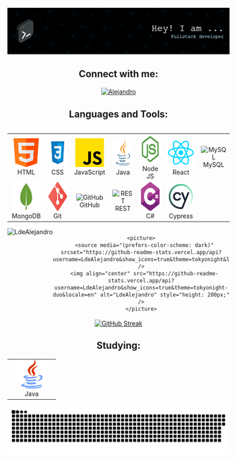![Header](./imgs/github-header-image.png)

<h2 align="center">Connect with me:</h2>
<p align="center">
  <a href="https://www.linkedin.com/in/alejandro-amoroso/" target="blank">
    <img
      align="center"
      src="https://raw.githubusercontent.com/rahuldkjain/github-profile-readme-generator/master/src/images/icons/Social/linked-in-alt.svg"
      alt="Alejandro"
      height="30"
      width="40"
    />
  </a>
</p>

<h2 align="center">Languages and Tools:</h2>

<div style="display: flex; align-items: flex-start; align: center">
  <table align="center">
    <tr>
      <td align="center" width="96">
        <img src="/imgs/html5.png" alt="HTML" width="65" height="65"/><br />HTML
      </td>
      <td align="center" width="96">
        <img src="/imgs/css.svg" alt="CSS" width="65" height="65"/><br />CSS
      </td>
      <td align="center" width="96">
        <img src="/imgs/js.png" alt="JavaScript" width="65" height="65"/><br />JavaScript
      </td>
      <td align="center" width="96">
        <img src="/imgs/java.svg" alt="Java" width="65" height="65"/><br />Java
      </td>
      <td align="center" width="96">
        <img src="/imgs/nodejsalt.svg" alt="Node JS" width="65" height="65"/><br />Node JS
      </td>
      <td align="center" width="96">
        <img src="/imgs/react.svg" alt="React" width="65" height="65"/><br />React
      </td>
      <td align="center" width="96">
        <img src="https://techstack-generator.vercel.app/mysql-icon.svg" alt="MySQL" width="65" height="65"/><br />MySQL
      </td>
    </tr>
    <tr>
      <td align="center" width="96">
        <img src="/imgs/mongo.png" alt="MongoDB" width="65" height="65"/><br />MongoDB
      </td>
      <td align="center" width="96">
        <img src="/imgs/git.png" alt="Git" width="65" height="65"/><br />Git
      </td>
      <td align="center" width="96">
        <img src="https://techstack-generator.vercel.app/github-icon.svg" alt="GitHub" width="65" height="65"/><br />GitHub
      </td>
      <td align="center" width="96">
        <img src="https://techstack-generator.vercel.app/restapi-icon.svg" alt="REST" width="65" height="65"/><br />REST
      </td>
      <td align="center" width="96">
        <img src="/imgs/csharp.png" alt="C#" width="65" height="65"/><br />C#
      </td>
      <td align="center" width="96">
        <img src="/imgs/cypress.webp" alt="Cypress" width="65" height="65"/><br />Cypress
      </td>
    </tr>
  </table>
</div> 

<div style="text-align: center;">
  <div style="display: inline-block; height: 100%;">
    <picture>
      <source media="(prefers-color-scheme: dark)" srcset="https://github-readme-stats.vercel.app/api/top-langs?username=LdeAlejandro&show_icons=true&theme=tokyonight&locale=en&layout=compact" />
      <img align="left" src="https://github-readme-stats.vercel.app/api/top-langs?username=LdeAlejandro&show_icons=true&theme=tokyonight-duo&locale=en&layout=compact" alt="LdeAlejandro" style="height: 200px;" />
    </picture>
  
    <picture>
      <source media="(prefers-color-scheme: dark)" srcset="https://github-readme-stats.vercel.app/api?username=LdeAlejandro&show_icons=true&theme=tokyonight&locale=en" />
      <img align="center" src="https://github-readme-stats.vercel.app/api?username=LdeAlejandro&show_icons=true&theme=tokyonight-duo&locale=en" alt="LdeAlejandro" style="height: 200px;" />
    </picture>
  </div>
</div>

<div style="text-align: center;">
  <div style="display: inline-block; height: 100%;">
    <a href="https://git.io/streak-stats">
      <img src="https://github-readme-streak-stats.herokuapp.com?user=LdeAlejandro&theme=tokyonight" alt="GitHub Streak" />
    </a>
  </div>
</div>

<h2 align="center">Studying:</h2>

<div style="text-align: center;">
  <table align="center">
    <tr>
      <td align="center" width="96">
        <img src="/imgs/java.png" alt="Java" width="65" height="65" /><br />Java
      </td>
    </tr>
  </table>
</div>




![snake gif](https://github.com/LdeAlejandro/LdeAlejandro/blob/output/github-snake-dark.svg)
